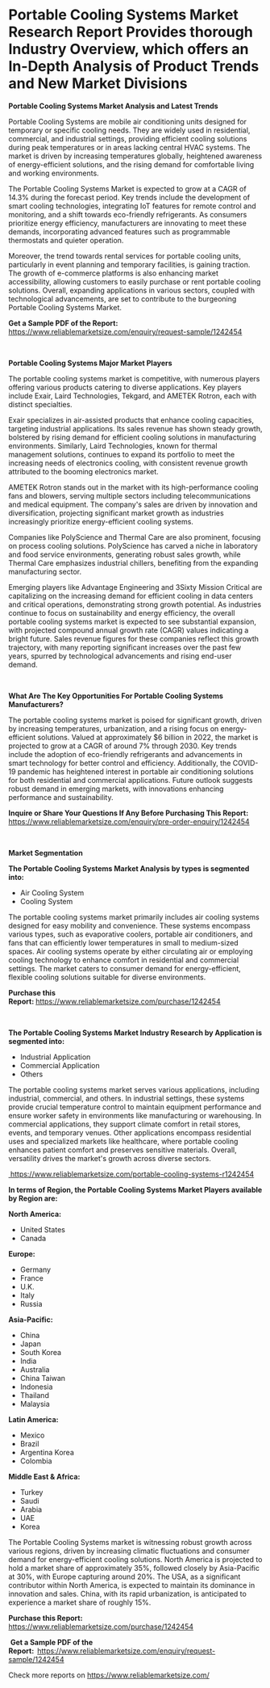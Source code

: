 <p><h1>Portable Cooling Systems Market Research Report Provides thorough Industry Overview, which offers an In-Depth Analysis of Product Trends and New Market Divisions</h1></p><p><strong>Portable Cooling Systems Market Analysis and Latest Trends</strong></p>
<p><p>Portable Cooling Systems are mobile air conditioning units designed for temporary or specific cooling needs. They are widely used in residential, commercial, and industrial settings, providing efficient cooling solutions during peak temperatures or in areas lacking central HVAC systems. The market is driven by increasing temperatures globally, heightened awareness of energy-efficient solutions, and the rising demand for comfortable living and working environments.</p><p>The Portable Cooling Systems Market is expected to grow at a CAGR of 14.3% during the forecast period. Key trends include the development of smart cooling technologies, integrating IoT features for remote control and monitoring, and a shift towards eco-friendly refrigerants. As consumers prioritize energy efficiency, manufacturers are innovating to meet these demands, incorporating advanced features such as programmable thermostats and quieter operation.</p><p>Moreover, the trend towards rental services for portable cooling units, particularly in event planning and temporary facilities, is gaining traction. The growth of e-commerce platforms is also enhancing market accessibility, allowing customers to easily purchase or rent portable cooling solutions. Overall, expanding applications in various sectors, coupled with technological advancements, are set to contribute to the burgeoning Portable Cooling Systems Market.</p></p>
<p><strong>Get a Sample PDF of the Report:&nbsp;</strong> <a href="https://www.reliablemarketsize.com/enquiry/request-sample/1242454?utm_campaign=2253&utm_medium=2&utm_source=Github&utm_content=ia&utm_term=22022025&utm_id=portable-cooling-systems">https://www.reliablemarketsize.com/enquiry/request-sample/1242454</a></p>
<p>&nbsp;</p>
<p><strong>Portable Cooling Systems Major Market Players</strong></p>
<p><p>The portable cooling systems market is competitive, with numerous players offering various products catering to diverse applications. Key players include Exair, Laird Technologies, Tekgard, and AMETEK Rotron, each with distinct specialties.</p><p>Exair specializes in air-assisted products that enhance cooling capacities, targeting industrial applications. Its sales revenue has shown steady growth, bolstered by rising demand for efficient cooling solutions in manufacturing environments. Similarly, Laird Technologies, known for thermal management solutions, continues to expand its portfolio to meet the increasing needs of electronics cooling, with consistent revenue growth attributed to the booming electronics market.</p><p>AMETEK Rotron stands out in the market with its high-performance cooling fans and blowers, serving multiple sectors including telecommunications and medical equipment. The company's sales are driven by innovation and diversification, projecting significant market growth as industries increasingly prioritize energy-efficient cooling systems.</p><p>Companies like PolyScience and Thermal Care are also prominent, focusing on process cooling solutions. PolyScience has carved a niche in laboratory and food service environments, generating robust sales growth, while Thermal Care emphasizes industrial chillers, benefiting from the expanding manufacturing sector.</p><p>Emerging players like Advantage Engineering and 3Sixty Mission Critical are capitalizing on the increasing demand for efficient cooling in data centers and critical operations, demonstrating strong growth potential. As industries continue to focus on sustainability and energy efficiency, the overall portable cooling systems market is expected to see substantial expansion, with projected compound annual growth rate (CAGR) values indicating a bright future. Sales revenue figures for these companies reflect this growth trajectory, with many reporting significant increases over the past few years, spurred by technological advancements and rising end-user demand.</p></p>
<p>&nbsp;</p>
<p><strong>What Are The Key Opportunities For Portable Cooling Systems Manufacturers?</strong></p>
<p><p>The portable cooling systems market is poised for significant growth, driven by increasing temperatures, urbanization, and a rising focus on energy-efficient solutions. Valued at approximately $6 billion in 2022, the market is projected to grow at a CAGR of around 7% through 2030. Key trends include the adoption of eco-friendly refrigerants and advancements in smart technology for better control and efficiency. Additionally, the COVID-19 pandemic has heightened interest in portable air conditioning solutions for both residential and commercial applications. Future outlook suggests robust demand in emerging markets, with innovations enhancing performance and sustainability.</p></p>
<p><strong>Inquire or Share Your Questions If Any Before Purchasing This Report:</strong> <a href="https://www.reliablemarketsize.com/enquiry/pre-order-enquiry/1242454?utm_campaign=2253&utm_medium=2&utm_source=Github&utm_content=ia&utm_term=22022025&utm_id=portable-cooling-systems">https://www.reliablemarketsize.com/enquiry/pre-order-enquiry/1242454</a></p>
<p>&nbsp;</p>
<p><strong>Market Segmentation</strong></p>
<p><strong>The Portable Cooling Systems Market Analysis by types is segmented into:</strong></p>
<p><ul><li>Air Cooling System</li><li>Cooling System</li></ul></p>
<p><p>The portable cooling systems market primarily includes air cooling systems designed for easy mobility and convenience. These systems encompass various types, such as evaporative coolers, portable air conditioners, and fans that can efficiently lower temperatures in small to medium-sized spaces. Air cooling systems operate by either circulating air or employing cooling technology to enhance comfort in residential and commercial settings. The market caters to consumer demand for energy-efficient, flexible cooling solutions suitable for diverse environments.</p></p>
<p><strong>Purchase this Report:&nbsp;</strong><a href="https://www.reliablemarketsize.com/purchase/1242454?utm_campaign=2253&utm_medium=2&utm_source=Github&utm_content=ia&utm_term=22022025&utm_id=portable-cooling-systems">https://www.reliablemarketsize.com/purchase/1242454</a></p>
<p>&nbsp;</p>
<p><strong>The Portable Cooling Systems Market Industry Research by Application is segmented into:</strong></p>
<p><ul><li>Industrial Application</li><li>Commercial Application</li><li>Others</li></ul></p>
<p><p>The portable cooling systems market serves various applications, including industrial, commercial, and others. In industrial settings, these systems provide crucial temperature control to maintain equipment performance and ensure worker safety in environments like manufacturing or warehousing. In commercial applications, they support climate comfort in retail stores, events, and temporary venues. Other applications encompass residential uses and specialized markets like healthcare, where portable cooling enhances patient comfort and preserves sensitive materials. Overall, versatility drives the market's growth across diverse sectors.</p></p>
<p><a href="https://www.reliablemarketsize.com/portable-cooling-systems-r1242454?utm_campaign=2253&utm_medium=2&utm_source=Github&utm_content=ia&utm_term=22022025&utm_id=portable-cooling-systems">&nbsp;https://www.reliablemarketsize.com/portable-cooling-systems-r1242454</a></p>
<p><strong>In terms of Region, the Portable Cooling Systems Market Players available by Region are:</strong></p>
<p>
    <p> <strong> North America: </strong>
        <ul>
            <li>United States</li>
            <li>Canada</li>
        </ul>
        </p> 
    <p> <strong> Europe: </strong>
        <ul>
            <li>Germany</li>
            <li>France</li>
            <li>U.K.</li>
            <li>Italy</li>
            <li>Russia</li>
        </ul>
        </p> 
    <p> <strong> Asia-Pacific: </strong>
        <ul>
            <li>China</li>
            <li>Japan</li>
            <li>South Korea</li>
            <li>India</li>
            <li>Australia</li>
            <li>China Taiwan</li>
            <li>Indonesia</li>
            <li>Thailand</li>
            <li>Malaysia</li>
        </ul>
        </p> 
    <p> <strong> Latin America: </strong>
        <ul>
            <li>Mexico</li>
            <li>Brazil</li>
            <li>Argentina Korea</li>
            <li>Colombia</li>
        </ul>
        </p> 
    <p> <strong> Middle East & Africa: </strong>
        <ul>
            <li>Turkey</li>
            <li>Saudi</li>
            <li>Arabia</li>
            <li>UAE</li>
            <li>Korea</li>
        </ul>
    </p>
    </p>
<p><p>The Portable Cooling Systems market is witnessing robust growth across various regions, driven by increasing climatic fluctuations and consumer demand for energy-efficient cooling solutions. North America is projected to hold a market share of approximately 35%, followed closely by Asia-Pacific at 30%, with Europe capturing around 20%. The USA, as a significant contributor within North America, is expected to maintain its dominance in innovation and sales. China, with its rapid urbanization, is anticipated to experience a market share of roughly 15%.</p></p>
<p><strong>Purchase this Report: </strong><a href="https://www.reliablemarketsize.com/purchase/1242454?utm_campaign=2253&utm_medium=2&utm_source=Github&utm_content=ia&utm_term=22022025&utm_id=portable-cooling-systems">https://www.reliablemarketsize.com/purchase/1242454</a></p>
<p>&nbsp;<strong>Get a Sample PDF of the Report:&nbsp;&nbsp;</strong><a href="https://www.reliablemarketsize.com/enquiry/request-sample/1242454?utm_campaign=2253&utm_medium=2&utm_source=Github&utm_content=ia&utm_term=22022025&utm_id=portable-cooling-systems">https://www.reliablemarketsize.com/enquiry/request-sample/1242454</a></p>
<p><strong></strong></p>
<p>Check more reports on <a href="https://www.reliablemarketsize.com/?utm_campaign=2253&utm_medium=2&utm_source=Github&utm_content=ia&utm_term=22022025&utm_id=portable-cooling-systems">https://www.reliablemarketsize.com/</a></p>